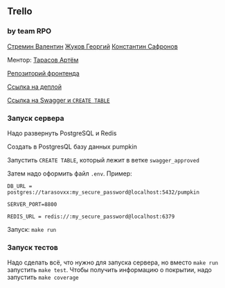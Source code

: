 ## Trello

### by team RPO

[Стремин Валентин](https://github.com/supchaser)
[Жуков Георгий](https://github.com/dedxyk594)
[Константин Сафронов](https://github.com/kosafronov)

Ментор: [Тарасов Артём](https://github.com/tarasovxx)

[Репозиторий фронтенда](https://github.com/frontend-park-mail-ru/2024_2_RPO)

[Ссылка на деплой](http://109.120.180.70:8002)

[Ссылка на Swagger и `CREATE TABLE`](https://github.com/go-park-mail-ru/2024_2_RPO/tree/swagger_approved)

### Запуск сервера

Надо развернуть PostgreSQL и Redis

Создать в PostgresQL базу данных pumpkin

Запустить `CREATE TABLE`, который лежит в ветке `swagger_approved`

Затем надо оформить файл `.env`. Пример:

```
DB_URL = postgres://tarasovxx:my_secure_password@localhost:5432/pumpkin

SERVER_PORT=8800

REDIS_URL = redis://:my_secure_password@localhost:6379

```

Запуск: `make run`

### Запуск тестов

Надо сделать всё, что нужно для запуска сервера, но вместо `make run` запустить `make test`. Чтобы получить информацию о покрытии, надо запустить `make coverage`
